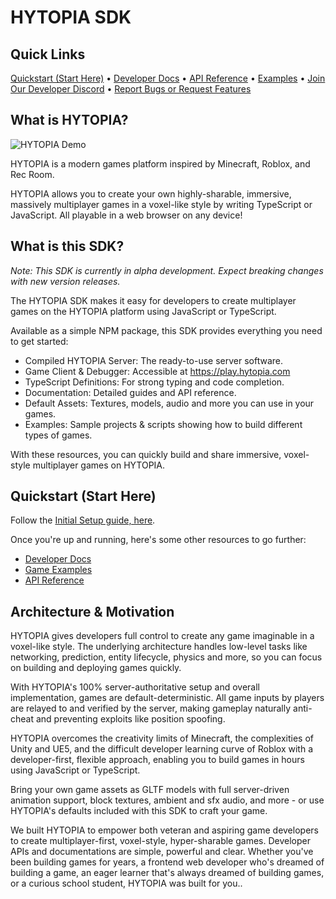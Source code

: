 # HYTOPIA SDK

## Quick Links
[Quickstart (Start Here)](#quickstart) • [Developer Docs](https://dev.hytopia.com/) • [API Reference](./docs/server.md) • [Examples](./examples) • [Join Our Developer Discord](https://discord.gg/hytopia-developers) • [Report Bugs or Request Features](https://github.com/hytopiagg/sdk/issues)

## What is HYTOPIA?

![HYTOPIA Demo](./readme/assets/demo.gif)

HYTOPIA is a modern games platform inspired by Minecraft, Roblox, and Rec Room.

HYTOPIA allows you to create your own highly-sharable, immersive, massively multiplayer games in a voxel-like style by writing TypeScript or JavaScript. All playable in a web browser on any device!

## What is this SDK?

*Note: This SDK is currently in alpha development. Expect breaking changes with new version releases.*

The HYTOPIA SDK makes it easy for developers to create multiplayer games on the HYTOPIA platform using JavaScript or TypeScript. 

Available as a simple NPM package, this SDK provides everything you need to get started:

- Compiled HYTOPIA Server: The ready-to-use server software.
- Game Client & Debugger: Accessible at https://play.hytopia.com
- TypeScript Definitions: For strong typing and code completion.
- Documentation: Detailed guides and API reference.
- Default Assets: Textures, models, audio and more you can use in your games.
- Examples: Sample projects & scripts showing how to build different types of games.

With these resources, you can quickly build and share immersive, voxel-style multiplayer games on HYTOPIA.

## Quickstart (Start Here)

Follow the [Initial Setup guide, here](https://dev.hytopia.com/getting-started/initial-setup).

Once you're up and running, here's some other resources to go further:
- [Developer Docs](https://dev.hytopia.com/)
- [Game Examples](./examples)
- [API Reference](./docs/server.md)

## Architecture & Motivation

HYTOPIA gives developers full control to create any game imaginable in a voxel-like style. The underlying architecture handles low-level tasks like networking, prediction, entity lifecycle, physics and more, so you can focus on building and deploying games quickly.

With HYTOPIA's 100% server-authoritative setup and overall implementation, games are default-deterministic. All game inputs by players are relayed to and verified by the server, making gameplay naturally anti-cheat and preventing exploits like position spoofing.

HYTOPIA overcomes the creativity limits of Minecraft, the complexities of Unity and UE5, and the difficult developer learning curve of Roblox with a developer-first, flexible approach, enabling you to build games in hours using JavaScript or TypeScript.

Bring your own game assets as GLTF models with full server-driven animation support, block textures, ambient and sfx audio, and more - or use HYTOPIA's defaults included with this SDK to craft your game.

We built HYTOPIA to empower both veteran and aspiring game developers to create multiplayer-first, voxel-style, hyper-sharable games. Developer APIs and documentations are simple, powerful and clear. Whether you've been building games for years, a frontend web developer who's dreamed of building a game, an eager learner that's always dreamed of building games, or a curious school student, HYTOPIA was built for you..
